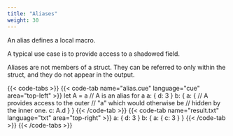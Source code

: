 ```yaml
---
title: "Aliases"
weight: 30
---
```


An alias defines a local macro.

A typical use case is to provide access to a shadowed field.

Aliases are not members of a struct. They can be referred to only within the
struct, and they do not appear in the output.

{{< code-tabs >}}
{{< code-tab name="alias.cue" language="cue" area="top-left" >}}
let A = a // A is an alias for a
a: {
	d: 3
}
b: {
	a: {
		// A provides access to the outer
		// "a" which would otherwise be
		// hidden by the inner one.
		c: A.d
	}
}
{{< /code-tab >}}
{{< code-tab name="result.txt" language="txt" area="top-right" >}}
a: {
    d: 3
}
b: {
    a: {
        c: 3
    }
}
{{< /code-tab >}}
{{< /code-tabs >}}
